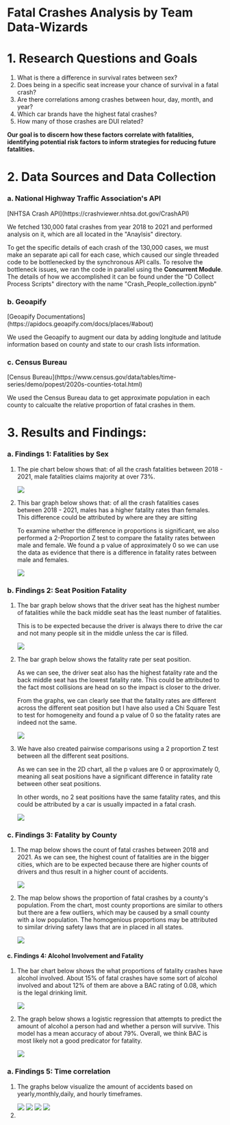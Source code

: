 # Fatal Crashes Analysis by Team Data-Wizards

<h1>1. Research Questions and Goals </h1>
<ol>
    <li>
        What is there a difference in survival rates between sex?
    </li>
    <li>
        Does being in a specific seat increase your chance of survival in a fatal crash?
    </li>
    <li>
        Are there correlations among crashes between hour, day, month, and year?
    </li>
    <li>
        Which car brands have the highest fatal crashes?
    </li>
    <li>
        How many of those crashes are DUI related?
    </li>
</ol>
<p><b>Our goal is to discern how these factors correlate with fatalities, identifying potential risk factors to inform strategies for reducing future fatalities.</b></p>

<h1>2. Data Sources and Data Collection</h1>

<h3>a. National Highway Traffic Association's API</h3>
[NHTSA Crash API](https://crashviewer.nhtsa.dot.gov/CrashAPI)
<p>We fetched 130,000 fatal crashes from year 2018 to 2021 and performed analysis on it, which are all located in the "Anaylsis" directory.</p>

<p> To get the specific details of each crash of the 130,000 cases, we must make an separate api call for each case, which caused our single threaded code
to be bottlenecked by the synchronous API calls. To resolve the bottleneck issues, we ran the code in parallel using the <b>Concurrent Module</b>. The details of
how we accomplished it can be found under the "D Collect Process Scripts" directory with the name "Crash_People_collection.ipynb" </p>

<h3>b. Geoapify</h3>
[Geoapify Documentations](https://apidocs.geoapify.com/docs/places/#about)
<p>We used the Geoapify to augment our data by adding longitude and latitude information based on county and state to our crash lists information.</p>

<h3>c. Census Bureau</h3>
[Census Bureau](https://www.census.gov/data/tables/time-series/demo/popest/2020s-counties-total.html)
<p>We used the Census Bureau data to get approximate population in each county to calcualte the relative proportion of fatal crashes in them.</p>

<h1> 3. Results and Findings: </h1>

<h3>a. Findings 1: Fatalities by Sex </h3>
<ol>
    <li>
        <p>The pie chart below shows that: of all the crash fatalities between 2018 - 2021, male fatalities claims majority at over 73%.</p>
        <img src = "./Result Images/Fatality_by_Sex_Pie.png"></img>
    </li>
    <li>
        <p>This bar graph below shows that: of all the crash fatalities cases between 2018 - 2021, males has a higher fatality rates than females. This difference could be attributed by where are they are sitting</p>
        <p>To examine whether the difference in proportions is significant, we also performed a 2-Proportion Z test to compare the fatality rates between male and female. 
        We found a p value of approximately 0 so we can use the data as evidence that there is a difference in fatality rates between male and females.</p>
        <img src = "./Result Images/Fatality_Rate_by_Sex_Bar.png"></img>
    </li>

</ol>

<h3>b. Findings 2: Seat Position Fatality </h3>
<ol>
    <li>
        <p>The bar graph below shows that the driver seat has the highest number of fatalities while the back middle seat has the least number of fatalities. </p>
        <p>This is to be expected because the driver is always there to drive the car and not many people sit in the middle unless the car is filled.</p>
        <img src = "./Result Images/Fatality_by_Seat_Pos_Count.png"></img>
    </li>
    <li>
        <p> The bar graph below shows the fatality rate per seat position. </p>
        <p>As we can see, the driver seat also has the highest fatality rate and the back middle seat has the lowest fatality rate. This could be attributed to the fact most collisions are head on so the impact is closer to the driver.</p>
        <p>From the graphs, we can clearly see that the fatality rates are different across the different seat position but I have also used a Chi Square Test to test for homogeneity and found a p value of 0 so the fatality rates are indeed not the same.</p>
        <img src = "./Result Images/Fatality_by_Seat_Pos_Proportion.png"></img>
    </li>
    <li>
        <p>We have also created pairwise comparisons using a 2 proportion Z test between all the different seat positions. </p>
        <p>As we can see in the 2D chart, all the p values are 0 or approximately 0, meaning all seat positions have a significant difference in fatality rate between other seat positions.</p>
        <p>In other words, no 2 seat positions have the same fatality rates, and this could be attributed by a car is usually impacted in a fatal crash.</p>
        <img src = "./Result Images/Fatality_by_Seat_Pos_PairWiseComparison.png"></img>
    </li>
</ol>

<h3>c. Findings 3: Fatality by County </h3>
<ol>
    <li>
        <p>The map below shows the count of fatal crashes between 2018 and 2021. As we can see, the highest count of fatalities are in the bigger cities, which are
        to be expected because there are higher counts of drivers and thus result in a higher count of accidents. </p>
        <img src = "./Result Images/Fatality_by_County_Count.png"></img>
    </li>
    <li>
        <p>The map below shows the proportion of fatal crashes by a county's population. From the chart, most county proportions are similar to others but there are a 
        few outliers, which may be caused by a small county with a low population. The homogenious proportions may be attributed to similar driving safety laws that are
        in placed in all states. </p>
        <img src = "./Result Images/Fatality_by_County_per_Capita.png"></img>
    </li>
</ol>

<h4>c. Findings 4: Alcohol Involvement and Fatality </h4>
<ol>
    <li>
        <p>The bar chart below shows the what proportions of fatality crashes have alcohol involved. About 15% of fatal crashes have some sort of alcohol involved and 
        about 12% of them are above a BAC rating of 0.08, which is the legal drinking limit. </p>
        <img src = "./Result Images/Fatality_by_BAC.png"></img>
    </li>
    <li>
        <p> The graph below shows a logistic regression that attempts to predict the amount of alcohol a person had and whether a person will survive. This model has 
        a mean accuracy of about 79%. Overall, we think BAC is most likely not a good predicator for fatality. </p>
        <img src = "./Result Images/Logistic_Regression_Fatal_vs_BAC.png"></img>
    </li>
</ol>
<h3>a. Findings 5: Time correlation </h3>
<ol>
    <li>
        <p>The graphs below visualize the amount of accidents based on yearly,monthly,daily, and hourly timeframes.</p>
        <img src = "./Result Images/yearly2.png"></img>
        <img src = "./Result Images/monthly.png"></img>
        <img src = "./Result Images/daily.png"></img>
        <img src = "./Result Images/hourly.png"></img>
    </li>
    <li>
</ol>
